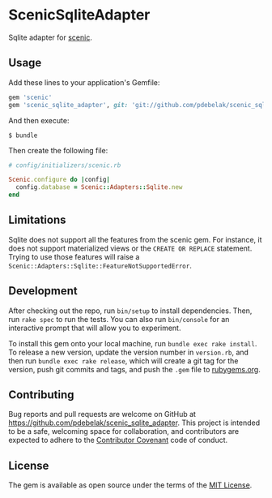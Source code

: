 # ScenicSqliteAdapter

Sqlite adapter for [scenic](https://github.com/thoughtbot/scenic).

## Usage

Add these lines to your application's Gemfile:

```ruby
gem 'scenic'
gem 'scenic_sqlite_adapter', git: 'git://github.com/pdebelak/scenic_sqlite_adapter.git'
```

And then execute:

    $ bundle

Then create the following file:

```ruby
# config/initializers/scenic.rb

Scenic.configure do |config|
  config.database = Scenic::Adapters::Sqlite.new
end
```

## Limitations

Sqlite does not support all the features from the scenic gem. For instance, it
does not support materialized views or the `CREATE OR REPLACE` statement. Trying
to use those features will raise a
`Scenic::Adapters::Sqlite::FeatureNotSupportedError`.

## Development

After checking out the repo, run `bin/setup` to install dependencies. Then, run `rake spec` to run the tests. You can also run `bin/console` for an interactive prompt that will allow you to experiment.

To install this gem onto your local machine, run `bundle exec rake install`. To release a new version, update the version number in `version.rb`, and then run `bundle exec rake release`, which will create a git tag for the version, push git commits and tags, and push the `.gem` file to [rubygems.org](https://rubygems.org).

## Contributing

Bug reports and pull requests are welcome on GitHub at https://github.com/pdebelak/scenic_sqlite_adapter. This project is intended to be a safe, welcoming space for collaboration, and contributors are expected to adhere to the [Contributor Covenant](http://contributor-covenant.org) code of conduct.

## License

The gem is available as open source under the terms of the [MIT License](http://opensource.org/licenses/MIT).
